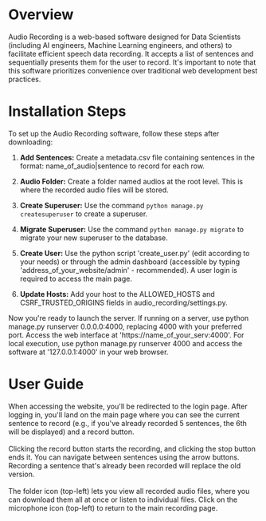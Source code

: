 # Overview
Audio Recording is a web-based software designed for Data Scientists (including AI engineers, Machine Learning engineers, and others) to facilitate efficient speech data recording. It accepts a list of sentences and sequentially presents them for the user to record. It's important to note that this software prioritizes convenience over traditional web development best practices.

# Installation Steps
To set up the Audio Recording software, follow these steps after downloading:

  1. **Add Sentences:** Create a metadata.csv file containing sentences in the format: name_of_audio|sentence to record for each row.

  2. **Audio Folder:** Create a folder named audios at the root level. This is where the recorded audio files will be stored.

  3. **Create Superuser:** Use the command `python manage.py createsuperuser` to create a superuser.

  4. **Migrate Superuser:** Use the command `python manage.py migrate` to migrate your new superuser to the database.

  5. **Create User:** Use the python script 'create_user.py' (edit according to your needs) or through the admin dashboard (accessible by typing 'address_of_your_website/admin' - recommended). A user login is required to access the main page.

  6. **Update Hosts:** Add your host to the ALLOWED_HOSTS and CSRF_TRUSTED_ORIGINS fields in audio_recording/settings.py.

Now you're ready to launch the server. If running on a server, use python manage.py runserver 0.0.0.0:4000, replacing 4000 with your preferred port. Access the web interface at 'https://name_of_your_serv:4000'. For local execution, use python manage.py runserver 4000 and access the software at '127.0.0.1:4000' in your web browser.

# User Guide
When accessing the website, you'll be redirected to the login page. After logging in, you'll land on the main page where you can see the current sentence to record (e.g., if you've already recorded 5 sentences, the 6th will be displayed) and a record button.
<br>
<br>
Clicking the record button starts the recording, and clicking the stop button ends it. You can navigate between sentences using the arrow buttons. Recording a sentence that's already been recorded will replace the old version.
<br><br>
The folder icon (top-left) lets you view all recorded audio files, where you can download them all at once or listen to individual files. Click on the microphone icon (top-left) to return to the main recording page.
